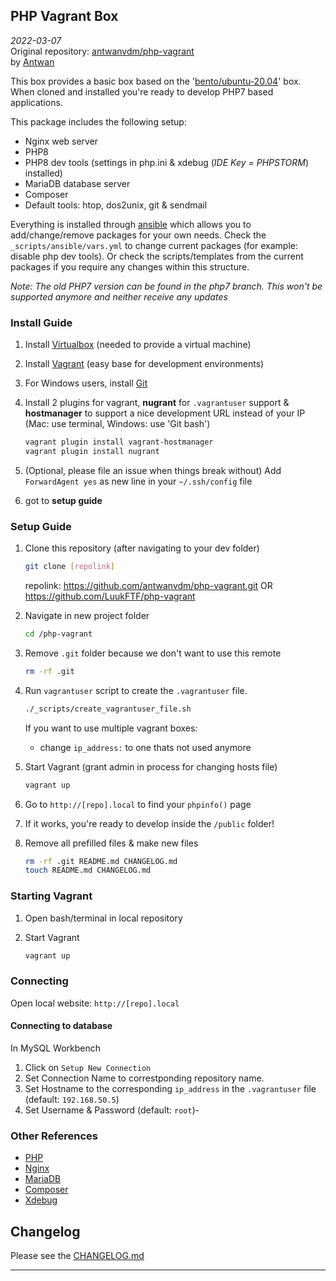 ## PHP Vagrant Box
*2022-03-07*  
Original repository: [antwanvdm/php-vagrant](https://github.com/antwanvdm/php-vagrant)  
by [Antwan](https://github.com/antwanvdm)

This box provides a basic box based on the '[bento/ubuntu-20.04](https://app.vagrantup.com/bento/boxes/ubuntu-20.04)' box.  
When cloned and installed you're ready to develop PHP7 based applications.

This package includes the following setup:

* Nginx web server
* PHP8
* PHP8 dev tools (settings in php.ini & xdebug (*IDE Key = PHPSTORM*) installed)
* MariaDB database server
* Composer
* Default tools: htop, dos2unix, git & sendmail

Everything is installed through [ansible](https://www.ansible.com/) which allows you to add/change/remove packages for your own needs. Check the `_scripts/ansible/vars.yml` to change current packages (for example: disable php dev tools). Or check the scripts/templates from the current packages if you require any changes within this structure.

*Note: The old PHP7 version can be found in the php7 branch. This won't be supported anymore and neither receive any updates*

### Install Guide
1. Install [Virtualbox](https://www.virtualbox.org/wiki/Downloads) (needed to provide a virtual machine)
2. Install [Vagrant](https://www.vagrantup.com/) (easy base for development environments)
3. For Windows users, install [Git](https://git-scm.com/download/win)
4. Install 2 plugins for vagrant, **nugrant** for `.vagrantuser` support & **hostmanager** to 
support a nice development URL instead of your IP (Mac: use terminal, Windows: use 'Git bash')

    ```bash
    vagrant plugin install vagrant-hostmanager
    vagrant plugin install nugrant
    ```
    
5. (Optional, please file an issue when things break without) Add `ForwardAgent yes` as new line in your `~/.ssh/config` file
6. got to **setup guide**

### Setup Guide
1. Clone this repository (after navigating to your dev folder)
    ```bash
    git clone [repolink]
    ```
    repolink: https://github.com/antwanvdm/php-vagrant.git OR https://github.com/LuukFTF/php-vagrant

2. Navigate in new project folder
    ```bash
    cd /php-vagrant
    ```

3. Remove `.git` folder because we don't want to use this remote 
    ```bash
    rm -rf .git
    ```

4. Run `vagrantuser` script to create the `.vagrantuser` file.  
    ```bash
    ./_scripts/create_vagrantuser_file.sh
    ```

    <!-- BEWARE: Currently needs a manual path fix on Windows!! 
    - in the `.vagrantuser` file change the value for `local_git_path:` from `"/c/...."` to `"c:/...."` -->

    If you want to use multiple vagrant boxes:
    - change `ip_address:` to one thats not used anymore

5. Start Vagrant (grant admin in process for changing hosts file)
    ```bash
    vagrant up
    ```

6. Go to `http://[repo].local` to find your `phpinfo()` page

7. If it works, you're ready to develop inside the `/public` folder!

8. Remove all prefilled files & make new files

    ```bash
    rm -rf .git README.md CHANGELOG.md
    touch README.md CHANGELOG.md
    ```

### Starting Vagrant 

1. Open bash/terminal in local repository

2. Start Vagrant
    ```bash
    vagrant up
    ```

### Connecting

Open local website: `http://[repo].local`

#### Connecting to database

In MySQL Workbench
1. Click on `Setup New Connection`
2. Set Connection Name to correstponding repository name.
3. Set Hostname to the corresponding `ip_address` in the `.vagrantuser` file (default: `192.168.50.5`)
4. Set Username & Password (default: `root`)-

### Other References
* [PHP](https://www.php.net/)
* [Nginx](https://www.nginx.com/resources/wiki/)
* [MariaDB](https://mariadb.org/)
* [Composer](https://getcomposer.org/)
* [Xdebug](https://xdebug.org/)

## Changelog
Please see the [CHANGELOG.md](./CHANGELOG.md)


---